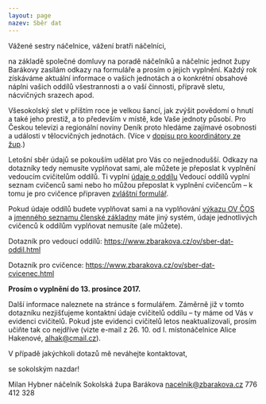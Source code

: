 ```yaml
---
layout: page
nazev: Sběr dat
---
```


Vážené sestry náčelnice, vážení bratři náčelníci,

na základě společné domluvy na poradě náčelníků a náčelnic jednot župy Barákovy zasílám odkazy na formuláře a prosím o jejich vyplnění. Každý rok získáváme aktuální informace o vašich jednotách a o konkrétní obsahové náplni vašich oddílů všestrannosti a o vaší činnosti, přípravě sletu, nácvičných srazech apod.

Všesokolský slet v příštím roce je velkou šancí, jak zvýšit povědomí o hnutí a také jeho prestiž, a to především v místě, kde Vaše jednoty působí. Pro Českou televizi a regionální noviny Deník proto hledáme zajímavé osobnosti a události v tělocvičných jednotách. (Více v [dopisu pro koordinátory ze žup](https://drive.google.com/open?id=1U0nFNBA9xFJLXAqJ209P-0yt0MItGXvT).)

Letošní sběr údajů se pokouším udělat pro Vás co nejjednodušší. Odkazy na dotazníky tedy nemusíte vyplňovat sami, ale můžete je přeposlat k vyplnění vedoucím cvičitelům oddílů. Ti vyplní [údaje o oddílu](https://www.zbarakova.cz/ov/sber-dat-oddil.html) Vedoucí oddílů vyplní seznam cvičenců sami nebo ho můžou přeposlat k vyplnění cvičencům – k tomu je pro cvičence připraven [zvláštní formulář](https://www.zbarakova.cz/ov/sber-dat-cvicenec.html).

Pokud údaje oddílů budete vyplňovat sami a na vyplňování [výkazu OV ČOS](https://drive.google.com/open?id=1x6u72ndDYD4MJ_83E6oxhk6bG7ohAslg) a [jmenného seznamu členské základny](https://drive.google.com/open?id=0B0w6gDorCVUkc0h5Ti0zZ0J1UFRnVUFmdVhtMmV1c2I2bjM4) máte jiný systém, údaje jednotlivých cvičenců k oddílům vyplňovat nemusíte (ale můžete).

Dotazník pro vedoucí oddílů: <https://www.zbarakova.cz/ov/sber-dat-oddil.html>

Dotazník pro cvičence: <https://www.zbarakova.cz/ov/sber-dat-cvicenec.html>

**Prosím o vyplnění do 13. prosince 2017.**

Další informace naleznete na stránce s formulářem. Záměrně již v tomto dotazníku nezjišťujeme kontaktní údaje cvičitelů oddílu – ty máme od Vás v evidenci cvičitelů. Pokud jste evidenci cvičitelů letos neaktualizovali, prosím učiňte tak co nejdříve (vizte e-mail z 26. 10. od I. místonáčelnice Alice Hakenové, alhak@cmail.cz).

V případě jakýchkoli dotazů mě neváhejte kontaktovat,

se sokolským nazdar!

Milan Hybner
náčelník
Sokolská župa Barákova
[nacelnik@zbarakova.cz](mailto:nacelnik@zbarakova.cz)
776 412 328

